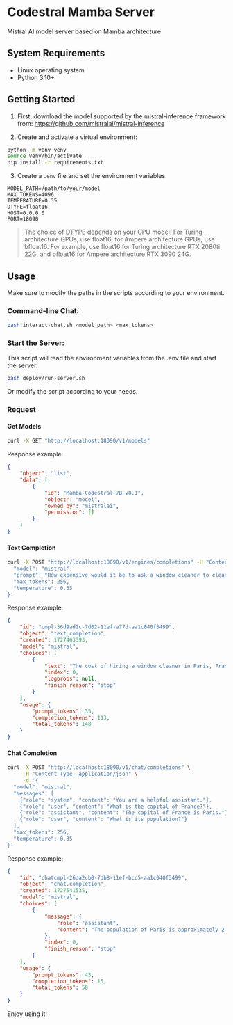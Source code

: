  # Codestral Mamba Server

Mistral AI model server based on Mamba architecture

## System Requirements

- Linux operating system
- Python 3.10+

## Getting Started

1. First, download the model supported by the mistral-inference framework from:
   https://github.com/mistralai/mistral-inference

2. Create and activate a virtual environment:

```bash
python -m venv venv
source venv/bin/activate
pip install -r requirements.txt
```

3. Create a `.env` file and set the environment variables:

```
MODEL_PATH=/path/to/your/model
MAX_TOKENS=4096
TEMPERATURE=0.35
DTYPE=float16
HOST=0.0.0.0
PORT=18090
```

> The choice of DTYPE depends on your GPU model. For Turing architecture GPUs, use float16; for Ampere architecture GPUs, use bfloat16.
> For example, use float16 for Turing architecture RTX 2080ti 22G, and bfloat16 for Ampere architecture RTX 3090 24G.

## Usage

Make sure to modify the paths in the scripts according to your environment.

### Command-line Chat:

```bash
bash interact-chat.sh <model_path> <max_tokens>
```

### Start the Server:

This script will read the environment variables from the .env file and start the server.

```bash
bash deploy/run-server.sh
```

Or modify the script according to your needs.

### Request 

#### Get Models

```bash
curl -X GET "http://localhost:18090/v1/models"
```

Response example:

```json
{
    "object": "list",
    "data": [
        {
            "id": "Mamba-Codestral-7B-v0.1",
            "object": "model",
            "owned_by": "mistralai",
            "permission": []
        }
    ]
}
```

#### Text Completion

```bash
curl -X POST "http://localhost:18090/v1/engines/completions" -H "Content-Type: application/json" -d '{
  "model": "mistral",
  "prompt": "How expensive would it be to ask a window cleaner to clean all windows in Paris. Make a reasonable guess in US Dollar.",
  "max_tokens": 256,
  "temperature": 0.35
}'
```

Response example:

```json
{
    "id": "cmpl-36d9ad2c-7d02-11ef-a77d-aa1c040f3499",
    "object": "text_completion",
    "created": 1727463393,
    "model": "mistral",
    "choices": [
        {
            "text": "The cost of hiring a window cleaner in Paris, France can vary greatly depending on several factors such as the size of the building, the number of windows, and the level of detail required. However, as a rough estimate, you might expect to pay around $100 to $200 per window for a basic cleaning. If you want a more detailed cleaning, you might pay up to $300 per window. Keep in mind that these are just rough estimates and the actual cost may be higher or lower depending on the specific circumstances.",
            "index": 0,
            "logprobs": null,
            "finish_reason": "stop"
        }
    ],
    "usage": {
        "prompt_tokens": 35,
        "completion_tokens": 113,
        "total_tokens": 148
    }
}
```

#### Chat Completion

```bash
curl -X POST "http://localhost:18090/v1/chat/completions" \
     -H "Content-Type: application/json" \
     -d '{
  "model": "mistral",
  "messages": [
    {"role": "system", "content": "You are a helpful assistant."},
    {"role": "user", "content": "What is the capital of France?"},
    {"role": "assistant", "content": "The capital of France is Paris."},
    {"role": "user", "content": "What is its population?"}
  ],
  "max_tokens": 256,
  "temperature": 0.35
}'
```

Response example:

```json
{
    "id": "chatcmpl-26da2cb0-7db8-11ef-bcc5-aa1c040f3499",
    "object": "chat.completion",
    "created": 1727541535,
    "model": "mistral",
    "choices": [
        {
            "message": {
                "role": "assistant",
                "content": "The population of Paris is approximately 2.14 million people."
            },
            "index": 0,
            "finish_reason": "stop"
        }
    ],
    "usage": {
        "prompt_tokens": 43,
        "completion_tokens": 15,
        "total_tokens": 58
    }
}
```

Enjoy using it!